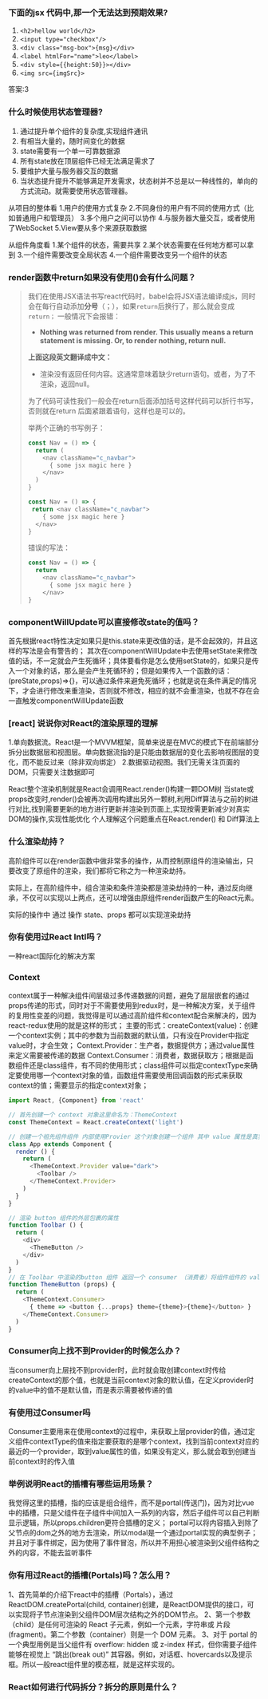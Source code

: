 ### 下面的jsx 代码中,那一个无法达到预期效果?
1. `<h2>hellow world</h2>`
2. `<input type="checkbox"/>`
3. `<div class="msg-box">{msg}</div>`
4. `<label htmlFor="name">leo</label>`
5. `<div style={{height:50}}></div>`
6. `<img src={imgSrc}>`

答案:3

### 什么时候使用状态管理器?
1. 通过提升单个组件的复杂度,实现组件通讯
2. 有相当大量的，随时间变化的数据
3. state需要有一个单一可靠数据源
4. 所有state放在顶层组件已经无法满足需求了
5. 要维护大量与服务器交互的数据
6. 当状态提升提升不能够满足开发需求，状态树并不总是以一种线性的，单向的方式流动。就需要使用状态管理器。

从项目的整体看
1.用户的使用方式复杂
2.不同身份的用户有不同的使用方式（比如普通用户和管理员）
3.多个用户之间可以协作
4.与服务器大量交互，或者使用了WebSocket
5.View要从多个来源获取数据

从组件角度看
1.某个组件的状态，需要共享
2.某个状态需要在任何地方都可以拿到
3.一个组件需要改变全局状态
4.一个组件需要改变另一个组件的状态

### render函数中return如果没有使用()会有什么问题？

> 我们在使用JSX语法书写react代码时，babel会将JSX语法编译成js，同时会在每行自动添加**分号**（；），如果`return`后换行了，那么就会变成 `return；` 一般情况下会报错：
> 
> * **Nothing was returned from render. This usually means a return statement is missing. Or, to render nothing, return null.**
> 
> **上面这段英文翻译成中文：**
> 
> * 渲染没有返回任何内容。这通常意味着缺少return语句。或者，为了不渲染，返回null。
> 
> 为了代码可读性我们一般会在return后面添加括号这样代码可以折行书写，否则就在return 后面紧跟着语句，这样也是可以的。
> 
> 举两个正确的书写例子：
> 
> ```js
> const Nav = () => {
>   return (
>     <nav className="c_navbar">
>       { some jsx magic here }
>     </nav>
>   )
> }
> 
> const Nav = () => {
>  return <nav className="c_navbar">
>     { some jsx magic here }
>   </nav>
> }
> ```
> 
> 错误的写法：
> 
> ```js
> const Nav = () => {
>   return
>     <nav className="c_navbar">
>       { some jsx magic here }
>     </nav>
> }
> ```



### componentWillUpdate可以直接修改state的值吗？

首先根据react特性决定如果只是this.state来更改值的话，是不会起效的，并且这样的写法是会有警告的；
其次在componentWillUpdate中去使用setState来修改值的话，不一定就会产生死循环；具体要看你是怎么使用setState的，如果只是传入一个对象的话，那么是会产生死循环的；但是如果传入一个函数的话：(preState,props)=>{}，可以通过条件来避免死循环；也就是说在条件满足的情况下，才会进行修改来重渲染，否则就不修改，相应的就不会重渲染，也就不存在会一直触发componentWillUpdate函数


### [react] 说说你对React的渲染原理的理解

1.单向数据流。React是一个MVVM框架，简单来说是在MVC的模式下在前端部分拆分出数据层和视图层。单向数据流指的是只能由数据层的变化去影响视图层的变化，而不能反过来（除非双向绑定）
2.数据驱动视图。我们无需关注页面的DOM，只需要关注数据即可

React整个渲染机制就是React会调用React.render()构建一颗DOM树
当state或props改变时,render()会被再次调用构建出另外一颗树,利用Diff算法与之前的树进行对比,找到需要更新的地方进行更新并渲染到页面上,实现按需更新减少对真实DOM的操作,实现性能优化
个人理解这个问题重点在React.render() 和 Diff算法上


### 什么渲染劫持？
高阶组件可以在render函数中做非常多的操作，从而控制原组件的渲染输出，只要改变了原组件的渲染，我们都将它称之为一种渲染劫持。

实际上，在高阶组件中，组合渲染和条件渲染都是渲染劫持的一种，通过反向继承，不仅可以实现以上两点，还可以增强由原组件render函数产生的React元素。

实际的操作中 通过 操作 state、props 都可以实现渲染劫持



### 你有使用过React Intl吗？
一种react国际化的解决方案


### Context
context属于一种解决组件间层级过多传递数据的问题，避免了层层嵌套的通过props传递的形式，同时对于不需要使用到redux时，是一种解决方案，关于组件的复用性变差的问题，我觉得是可以通过高阶组件和context配合来解决的，因为react-redux使用的就是这样的形式；
主要的形式：createContext(value)：创建一个context实例；其中的参数为当前数据的默认值，只有没在Provider中指定value时，才会生效；
Context.Provider：生产者，数据提供方；通过value属性来定义需要被传递的数据
Context.Consumer：消费者，数据获取方；根据是函数组件还是class组件，有不同的使用形式；class组件可以指定contextType来确定要使用哪一个context对象的值，函数组件需要使用回调函数的形式来获取context的值；需要显示的指定context对象；


```js
import React, {Component} from 'react'

// 首先创建一个 context 对象这里命名为：ThemeContext
const ThemeContext = React.createContext('light')

// 创建一个祖先组件组件 内部使用Provier 这个对象创建一个组件 其中 value 属性是真实传递的属性
class App extends Component {
  render () {
    return (
      <ThemeContext.Provider value="dark">
        <Toolbar />
      </ThemeContext.Provider>
    )
  }
}

// 渲染 button 组件的外层包裹的属性
function Toolbar () {
  return (
    <div>
      <ThemeButton />
    </div>
  )
}
// 在 Toolbar 中渲染的button 组件 返回一个 consumer （消费者）将组件组件的 value 值跨组件传递给 // ThemeButton 组件
function ThemeButton (props) {
  return (
    <ThemeContext.Consumer>
      { theme => <button {...props} theme={theme}>{theme}</button> }
    </ThemeContext.Consumer>
  )
}
```

### Consumer向上找不到Provider的时候怎么办？

当consumer向上层找不到provider时，此时就会取创建context时传给createContext的那个值，也就是当前context对象的默认值，在定义provider时的value中的值不是默认值，而是表示需要被传递的值

### 有使用过Consumer吗
Consumer主要用来在使用context的过程中，来获取上层provider的值，通过定义组件contextType的值来指定要获取的是哪个context，找到当前context对应的最近的一个provider，取到value属性的值，如果没有定义，那么就会取到创建当前context时的传入值

### 举例说明React的插槽有哪些运用场景？
我觉得这里的插槽，指的应该是组合组件，而不是portal(传送门)，因为对比vue中的插槽，只是父组件在子组件中间加入一系列的内容，然后子组件可以自己判断显示逻辑，所以props.children更符合插槽的定义；
portal可以将内容插入到除了父节点的dom之外的地方去渲染，所以modal是一个通过portal实现的典型例子；并且对于事件绑定，因为使用了事件冒泡，所以并不用担心被渲染到父组件结构之外的内容，不能去监听事件

### 你有用过React的插槽(Portals)吗？怎么用？
1、首先简单的介绍下react中的插槽（Portals），通过ReactDOM.createPortal(child, container)创建，是ReactDOM提供的接口，可以实现将子节点渲染到父组件DOM层次结构之外的DOM节点。
2、第一个参数（child）是任何可渲染的 React 子元素，例如一个元素，字符串或 片段(fragment)。第二个参数（container）则是一个 DOM 元素。
3、对于 portal 的一个典型用例是当父组件有 overflow: hidden 或 z-index 样式，但你需要子组件能够在视觉上 “跳出(break out)” 其容器。例如，对话框、hovercards以及提示框。所以一般react组件里的模态框，就是这样实现的。

### React如何进行代码拆分？拆分的原则是什么？
